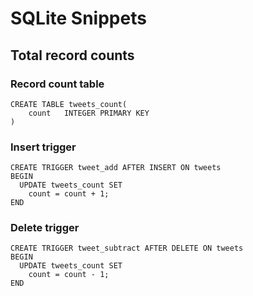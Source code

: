 SQLite Snippets
===============

## Total record counts

### Record count table
    
    CREATE TABLE tweets_count(
        count   INTEGER PRIMARY KEY
    )

### Insert trigger

    CREATE TRIGGER tweet_add AFTER INSERT ON tweets
    BEGIN
      UPDATE tweets_count SET
        count = count + 1;
    END

### Delete trigger

    CREATE TRIGGER tweet_subtract AFTER DELETE ON tweets
    BEGIN
      UPDATE tweets_count SET
        count = count - 1;
    END